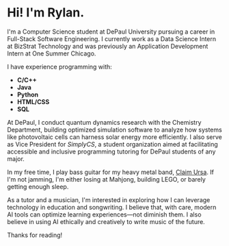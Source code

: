 # Hi! I'm Rylan.

I'm a Computer Science student at DePaul University pursuing a career in Full-Stack Software Engineering. I currently work as a Data Science Intern at BizStrat Technology and was previously an Application Development Intern at One Summer Chicago.

I have experience programming with:
- **C/C++**
- **Java**
- **Python**
- **HTML/CSS**
- **SQL**

At DePaul, I conduct quantum dynamics research with the Chemistry Department, building optimized simulation software to analyze how systems like photovoltaic cells can harness solar energy more efficiently. I also serve as Vice President for *SimplyCS*, a student organization aimed at facilitating accessible and inclusive programming tutoring for DePaul students of any major.

In my free time, I play bass guitar for my heavy metal band, [Claim Ursa](https://www.instagram.com/claimursa/). If I'm not jamming, I'm either losing at Mahjong, building LEGO, or barely getting enough sleep.

As a tutor and a musician, I'm interested in exploring how I can leverage technology in education and songwriting. I believe that, with care, modern AI tools can optimize learning experiences—not diminish them. I also believe in using AI ethically and creatively to write music of the future.

Thanks for reading!
